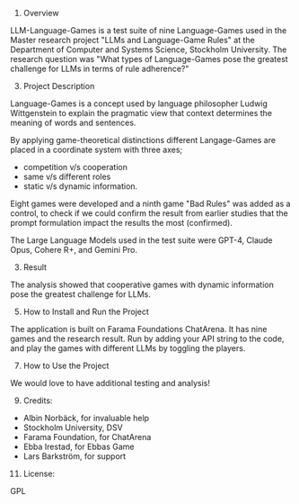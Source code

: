 1. Overview

   
LLM-Language-Games is a test suite of nine Language-Games used in the Master research project
"LLMs and Language-Game Rules" at the Department of Computer and Systems Science, Stockholm University.
The research question was "What types of Language-Games pose the greatest challenge
for LLMs in terms of rule adherence?"

3. Project Description


Language-Games is a concept used by language philosopher Ludwig Wittgenstein to explain the pragmatic
view that context determines the meaning of words and sentences.

By applying game-theoretical distinctions different Langage-Games are placed in a coordinate system with three axes;

+ competition v/s cooperation
+ same v/s different roles
+ static v/s dynamic information.
 
Eight games were developed and a ninth game "Bad Rules" was added as a control, to check
if we could confirm the result from earlier studies that the prompt formulation
impact the results the most (confirmed).

The Large Language Models used in the test suite were GPT-4, Claude Opus, Cohere R+, and Gemini Pro.

3. Result

The analysis showed that cooperative games with dynamic information pose the greatest challenge for LLMs.

5. How to Install and Run the Project

The application is built on Farama Foundations ChatArena. It has nine games and the research result.
Run by adding your API string to the code, and play the games with different LLMs by toggling the players.

7. How to Use the Project

We would love to have additional testing and analysis!

9. Credits:


+ Albin Norbäck, for invaluable help
+ Stockholm University, DSV
+ Farama Foundation, for ChatArena
+ Ebba Irestad, for Ebbas Game
+ Lars Barkström, for support

11. License:
    
GPL
